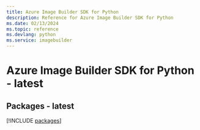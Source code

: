 ```yaml
---
title: Azure Image Builder SDK for Python
description: Reference for Azure Image Builder SDK for Python
ms.date: 02/13/2024
ms.topic: reference
ms.devlang: python
ms.service: imagebuilder
---
```

# Azure Image Builder SDK for Python - latest
## Packages - latest
[!INCLUDE [packages](image-builder-index.md)]